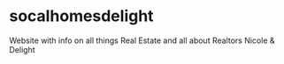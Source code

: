 # socalhomesdelight
Website with info on all things Real Estate and all about Realtors Nicole &amp; Delight
